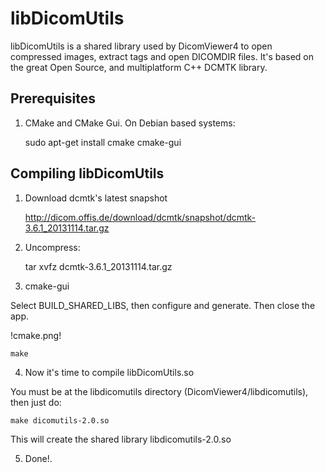 libDicomUtils
=============

libDicomUtils is a shared library used by DicomViewer4 to open compressed
images, extract tags and open DICOMDIR files. It's based on the great Open
Source, and multiplatform C++ DCMTK library.

Prerequisites
--------------

1) CMake and CMake Gui. On Debian based systems:

    sudo apt-get install cmake cmake-gui

Compiling libDicomUtils
-----------------------

1) Download dcmtk's latest snapshot

    http://dicom.offis.de/download/dcmtk/snapshot/dcmtk-3.6.1_20131114.tar.gz

2) Uncompress:
    
    tar xvfz dcmtk-3.6.1_20131114.tar.gz

3) cmake-gui

Select BUILD_SHARED_LIBS, then configure and generate. Then close the app.

!cmake.png!

    make

4) Now it's time to compile libDicomUtils.so

You must be at the libdicomutils directory (DicomViewer4/libdicomutils), then just do:

    make dicomutils-2.0.so
    
This will create the shared library libdicomutils-2.0.so
    
5) Done!.

